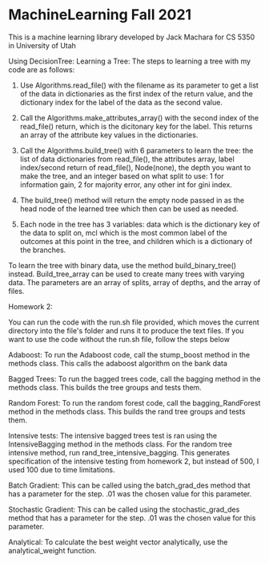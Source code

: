# MachineLearning Fall 2021
This is a machine learning library developed by Jack Machara for
CS 5350 in University of Utah

Using DecisionTree:
  Learning a Tree:
    The steps to learning a tree with my code are as follows:
    
  1. Use Algorithms.read_file() with the filename as its parameter to get a list of the data in dictionaries as the first index of the return value, and the dictionary index
        for the label of the data as the second value. 
        
        
  2. Call the Algorithms.make_attributes_array() with the second index of the read_file() return, which is the dicitonary key for the label. This returns an array of the 
          attribute key values in the dictionaries. 
          
          
  3. Call the Algorithms.build_tree() with 6 parameters to learn the tree: the list of data dictionaries from read_file(), the attributes array, label index/second return of read_file(), Node(none), the depth you want to make the tree, and an integer based on what split to use: 1 for information gain, 2 for majority error, any other int for gini index. 
      
      
  4. The build_tree() method will return the empty node passed in as the head node of the learned tree which then can be used as needed. 
     
     
  5. Each node in the tree has 3 variables: data which is the dictionary key of the data to split on, mcl which is the most common label of the outcomes at 
         this point in the tree, and children which is a dictionary of the branches. 
         
To learn the tree with binary data, use the method build_binary_tree() instead. Build_tree_array can be used to create many trees with varying data. The parameters are an array of splits, array of depths, and the array of files. 

Homework 2:

  You can run the code with the run.sh file provided, which moves the current directory into the file's folder and runs it to produce the text files. If you want to use the code without the run.sh file, follow the steps below
  
 Adaboost:
    To run the Adaboost code, call the stump_boost method in the methods class. This calls the adaboost algorithm on the bank data
    
    
Bagged Trees:
    To run the bagged trees code, call the bagging method in the methods class. This builds the tree groups and tests them. 


Random Forest:
        To run the random forest code, call the bagging_RandForest method in the methods class. This builds the rand tree groups and tests them. 


Intensive tests:
        The intensive bagged trees test is ran using the IntensiveBagging method in the methods class. For the random tree intensive method, run rand_tree_intensive_bagging.
        This generates specification of the intensive testing from homework 2, but instead of 500, I used 100 due to time limitations. 


Batch Gradient:
        This can be called using the batch_grad_des method that has a parameter for the step. .01 was the chosen value for this parameter. 


Stochastic Gradient:
        This can be called using the stochastic_grad_des method that has a parameter for the step. .01 was the chosen value for this parameter.


Analytical:
        To calculate the best weight vector analytically, use the analytical_weight function. 
